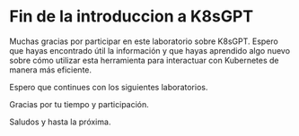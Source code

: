 # Fin de la introduccion a K8sGPT

Muchas gracias por participar en este laboratorio sobre K8sGPT. Espero que hayas encontrado útil la información y que hayas aprendido algo nuevo sobre cómo utilizar esta herramienta para interactuar con Kubernetes de manera más eficiente.

Espero que continues con los siguientes laboratorios.

Gracias por tu tiempo y participación.

Saludos y hasta la próxima.